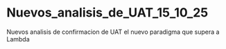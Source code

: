 # Nuevos_analisis_de_UAT_15_10_25
Nuevos analisis de confirmacion de UAT el nuevo paradigma que supera a Lambda
